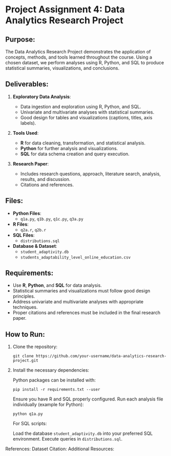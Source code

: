 # Project Assignment 4: Data Analytics Research Project

## Purpose:
The Data Analytics Research Project demonstrates the application of concepts, methods, and tools learned throughout the course. Using a chosen dataset, we perform analyses using R, Python, and SQL to produce statistical summaries, visualizations, and conclusions.

## Deliverables:
1. **Exploratory Data Analysis**:
   - Data ingestion and exploration using R, Python, and SQL.
   - Univariate and multivariate analyses with statistical summaries.
   - Good design for tables and visualizations (captions, titles, axis labels).

2. **Tools Used**:
   - **R** for data cleaning, transformation, and statistical analysis.
   - **Python** for further analysis and visualizations.
   - **SQL** for data schema creation and query execution.

3. **Research Paper**:
   - Includes research questions, approach, literature search, analysis, results, and discussion.
   - Citations and references.

## Files:
- **Python Files**:
  - `q1a.py`, `q1b.py`, `q1c.py`, `q3a.py`
- **R Files**:
  - `q2a.r`, `q2b.r`
- **SQL Files**:
  - `distributions.sql`
- **Database & Dataset**:
  - `student_adaptivity.db`
  - `students_adaptability_level_online_education.csv`

## Requirements:
- Use **R**, **Python**, and **SQL** for data analysis.
- Statistical summaries and visualizations must follow good design principles.
- Address univariate and multivariate analyses with appropriate techniques.
- Proper citations and references must be included in the final research paper.

## How to Run:
1. Clone the repository:
   ```
   git clone https://github.com/your-username/data-analytics-research-project.git
   ```
   
2. Install the necessary dependencies:

   Python packages can be installed with:
   ```
   pip install -r requirements.txt --user
   ```

   Ensure you have R and SQL properly configured.
   Run each analysis file individually (example for Python):

   ```
   python q1a.py
   ```

   For SQL scripts:

   Load the database `student_adaptivity.db` into your preferred SQL environment.
   Execute queries in `distributions.sql`.

References:
Dataset Citation: 
Additional Resources: 
